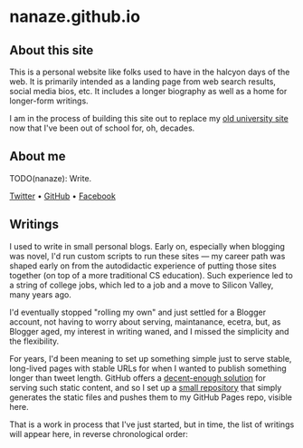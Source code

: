 # nanaze.github.io

## About this site

This is a personal website like folks used to have in the halcyon days
of the web. It is primarily intended as a landing page from web search
results, social media bios, etc. It includes a longer biography as
well as a home for longer-form writings.

I am in the process of building this site out to replace my [old
university site](http://cs.wisc.edu/~naze/) now that I've been out of
school for, oh, decades.

## About me

TODO(nanaze): Write.

[Twitter](https://twitter.com/nanaze) &#8226;
[GitHub](https://github.com/nanaze) &#8226;
[Facebook](https://facebook.com/nathan.naze)

## Writings

I used to write in small personal blogs. Early on, especially when
blogging was novel, I'd run custom scripts to run these sites &#8212;
my career path was shaped early on from the autodidactic experience of
putting those sites together (on top of a more traditional CS
education). Such experience led to a string of college jobs, which led
to a job and a move to Silicon Valley, many years ago.

I'd eventually stopped "rolling my own" and just settled for a Blogger
account, not having to worry about serving, maintanance, ecetra, but,
as Blogger aged, my interest in writing waned, and I missed the
simplicity and the flexibility.

For years, I'd been meaning to set up something simple just to serve
stable, long-lived pages with stable URLs for when I wanted to publish
something longer than tweet length. GitHub offers a [decent-enough
solution](https://pages.github.com) for serving such static content,
and so I set up a [small repository](https://github.com/nanaze/site)
that simply generates the static files and pushes them to my GitHub
Pages repo, visible here.

That is a work in process that I've just started, but in time, the
list of writings will appear here, in reverse chronological order:


